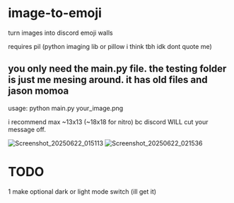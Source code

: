 # image-to-emoji
turn images into discord emoji walls

requires pil (python imaging lib or pillow i think tbh idk dont quote me)
## you only need the main.py file. the testing folder is just me mesing around. it has old files and jason momoa

usage:
python main.py your_image.png

i recommend max ~13x13 (~18x18 for nitro) bc discord WILL cut your message off.

![Screenshot_20250622_015113](https://github.com/user-attachments/assets/116237ca-765f-401f-bdb4-d4683d6b0ecc)
![Screenshot_20250622_021536](https://github.com/user-attachments/assets/a0d10c27-6b98-4586-b635-6a4df9b3d836)

# TODO
1 make optional dark or light mode switch (ill get it)
